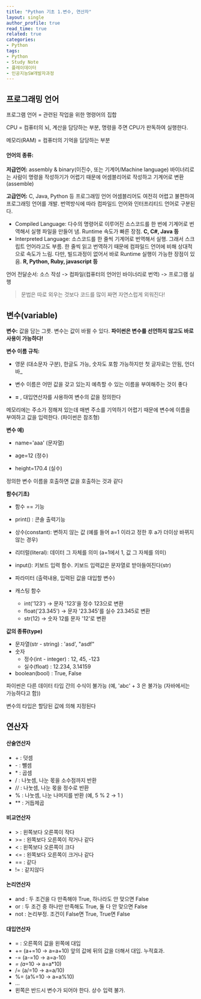 ```yaml
---
title: "Python 기초 1.변수, 연산자"
layout: single
author_profile: true
read_time: true
related: true
categories:
- Python
tags:
- Python
- Study Note
- 플레이데이터
- 인공지능SW개발자과정
---
```


## 프로그래밍 언어

프로그램 언어 = 관련된 작업을 위한 명령어의 집합

CPU = 컴퓨터의 뇌, 계산을 담당하는 부분, 명령을 주면 CPU가 판독하여 실행한다. 

메모리(RAM) = 컴퓨터의 기억을 담당하는 부분



#### **언어의 종류:**

**저급언어:** assembly & binary(이진수, 또는 기계어/Machine language)
바이너리로는 사람이 명령을 작성하기가 어렵기 때문에 어셈블리어로 작성하고 기계어로 변환(assemble)

**고급언어:** C, Java, Python 등 프로그래밍 언어
어셈블리어도 여전히 어렵고 불편하여 프로그래밍 언어를 개발.
번역방식에 따라 컴파일드 언어와 인터프리티드 언어로 구분된다.

- Compiled Language: 다수의 명령어로 이루어진 소스코드를 한 번에 기계어로 번역해서 실행 파일을 만들어 냄. Runtime 속도가 빠른 장점. **C, C#, Java 등**
- Interpreted Language: 소스코드를 한 줄씩 기계어로 번역해서 실행. 그래서 스크립트 언어라고도 부름. 한 줄씩 읽고 번역하기 때문에 컴파일드 언어에 비해 상대적으로 속도가 느림. 다만, 빌드과정이 없어서 바로 Runtime 실행이 가능한 장점이 있음. **R, Python, Ruby, javascript 등**

언어 전달순서: 소스 작성 -> 컴파일(컴퓨터의 언어인 바이너리로 번역) -> 프로그램 실행

> 문법은 따로 외우는 것보다 코드를 많이 짜면 자연스럽게 외워진다!



## **변수(variable)**

**변수:** 값을 담는 그릇. 변수는 값이 바뀔 수 있다.
**파이썬은 변수를 선언하지 않고도 바로 사용이 가능하다!**



**변수 이름 규칙:**

- 영문 (대소문자 구분),  한글도 가능, 숫자도 포함 가능하지만 첫 글자로는 안됨, 언더바_
- 변수 이름은 어떤 값을 갖고 있는지 예측할 수 있는 이름을 부여해주는 것이 좋다

- **=** , 대입연산자를 사용하여 변수의 값을 정의한다

메모리에는 주소가 정해져 있는데 매번 주소를 기억하기 어렵기 때문에 변수에 이름을 부여하고 값을 입력한다. (파이썬은 참조형)



**변수 예)**

- name='aaa' (문자열)

- age=12 (정수)

- height=170.4 (실수)

정의한 변수 이름을 호출하면 값을 호출하는 것과 같다



**함수(기초)**

- 함수 == 기능

- print() : 콘솔 출력기능

- 상수(constant): 변하지 않는 값 (예를 들어 a=1 이라고 정한 후 a가 더이상 바뀌지 않는 경우)

- 리터럴(literal): 데이터 그 자체를 의미 (a=1에서 1, 값 그 자체를 의미)

- input(): 키보드 입력 함수. 키보드 입력값은 문자열로 받아들여진다(str)

- 파라미터 (출력내용, 입력된 값을 대입할 변수)

- 캐스팅 함수

  - int('123') → 문자 '123'을 정수 123으로 변환
  - float('23.345') → 문자 '23.345'를 실수 23.345로 변환
  - str(12) → 숫자 12를 문자 '12'로 변환

  

**값의 종류(type)**

- 문자열(str - string) : 'asd', "asdf"
- 숫자
  - 정수(int - integer) : 12, 45, -123
  - 실수(float) : 12.234, 3.14159
- boolean(bool) : True, False

파이썬은 다른 데이터 타입 간의 수식이 불가능 (예, 'abc' + 3 은 불가능 (자바에서는 가능하다고 함))

변수의 타입은 할당된 값에 의해 지정된다



## 연산자

#### **산술연산자**

- \+ : 덧셈
- \- : 뺄셈
- \* : 곱셈
- / : 나눗셈, 나눈 몫을 소수점까지 반환
- // : 나눗셈, 나눈 몫을 정수로 반환
- % : 나눗셈, 나눈 나머지를 반환 (예, 5 % 2 → 1 )
- ** : 거듭제곱

#### **비교연산자**

- \> : 왼쪽보다 오른쪽이 작다
- \>= : 왼쪽보다 오른쪽이 작거나 같다
- < : 왼쪽보다 오른쪽이 크다
- <= : 왼쪽보다 오른쪽이 크거나 같다
- == : 같다
- != : 같지않다

#### **논리연산자**

- and : 두 조건을 다 만족해야 True, 하나라도 안 맞으면 False
- or : 두 조건 중 하나만 만족해도 True, 둘 다 안 맞으면 False
- not : 논리부정. 조건이 False면 True,  True면 False

#### **대입연산자**

- = : 오른쪽의 값을 왼쪽에 대입
- += (a+=10 → a=a+10) 앞의 값에 뒤의 값을 더해서 대입. 누적효과.
- -= (a-=10 → a=a-10)
- *= (a*=10 → a=a*10)
- /= (a/=10 → a=a/10)
- %= (a%=10 → a=a%10)
- ...
- 왼쪽은 반드시 변수가 되어야 한다. 상수 입력 불가.
